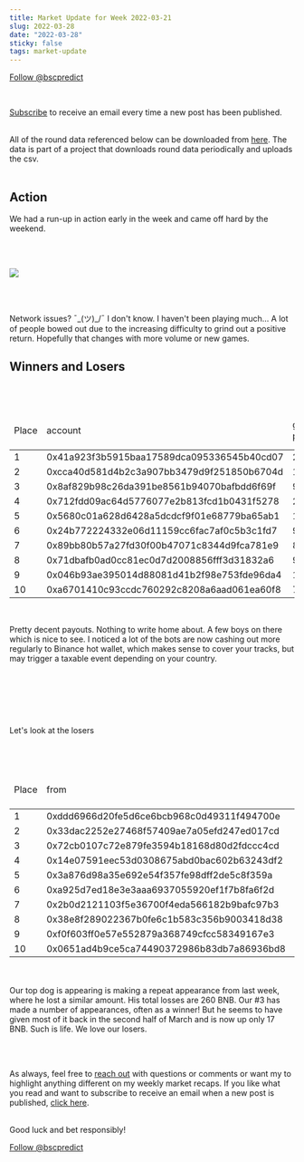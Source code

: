 ```yaml
---
title: Market Update for Week 2022-03-21
slug: 2022-03-28
date: "2022-03-28"
sticky: false
tags: market-update
---
```

<a href="https://twitter.com/bscpredict?ref_src=twsrc%5Etfw" class="twitter-follow-button" data-show-count="false">Follow @bscpredict</a><script async src="https://platform.twitter.com/widgets.js" charset="utf-8"></script>

<br/>

<a class="underline" href="https://forms.zohopublic.com/contact631/form/BSCPredictMailingList/formperma/FfjprXQKPkAZNTCcpdNfWQfMlHQvkuBkPvEldZqsUWs">Subscribe</a> to receive an email every time a new post has been published.

<br/>
All of the round data referenced below can be downloaded from <a class="underline" href="https://github.com/bsc-predict/bsc-predict-updater/tree/master/data/v2/main">here</a>. The data is part of a project that downloads round data periodically and uploads the csv.
<br/><br/>


<h2 class="text-2xl underline">Action</h2>

We had a run-up in action early in the week and came off hard by the weekend. 

<br/><br/>

<img src="https://i.imgur.com/P8r2V0f.png">

<br/><br/>

Network issues? ¯\_(ツ)_/¯ I don't know. I haven't been playing much... A lot of people bowed out due to the increasing difficulty to grind out a positive return. Hopefully that changes with more volume or new games.


<div class="divider"></div>
<h2 class="text-2xl underline">Winners and Losers</h2>

<br/><br/>

<table class="table w-screen">
  <thead>
    <tr><td>Place</td><td>account</td><td>games played</td><td>won</td><td>won USD</td><td>Winnings Even Money</td><td>Average bet size</td></tr>
  </thead>

  <tbody>
<tr><td>1</td><td>0x41a923f3b5915baa17589dca095336545b40cd07</td><td>220</td><td>48.67</td><td> 18,494.0</td><td>14.46</td><td>2.35</td></tr>
<tr><td>2</td><td>0xcca40d581d4b2c3a907bb3479d9f251850b6704d</td><td>1169</td><td>41.24</td><td>15,670.0</td><td>30.81</td><td>0.45</td></tr>
<tr><td>3</td><td>0x8af829b98c26da391be8561b94070bafbdd6f69f</td><td>930</td><td>41.2</td><td>  15,656.0</td><td>21.13</td><td>0.4</td></tr>
<tr><td>4</td><td>0x712fdd09ac64d5776077e2b813fcd1b0431f5278</td><td>214</td><td>40.05</td><td> 15,218.0</td><td>6.78</td><td>2.77</td></tr>
<tr><td>5</td><td>0x5680c01a628d6428a5dcdcf9f01e68779ba65ab1</td><td>197</td><td>39.48</td><td> 15,004.0</td><td>16.37</td><td>1.32</td></tr>
<tr><td>6</td><td>0x24b772224332e06d11159cc6fac7af0c5b3c1fd7</td><td>900</td><td>38.15</td><td> 14,497.0</td><td>27.09</td><td>0.39</td></tr>
<tr><td>7</td><td>0x89bb80b57a27fd30f00b47071c8344d9fca781e9</td><td>88</td><td>34.7</td><td>   13,186.0</td><td>6.56</td><td>4.52</td></tr>
<tr><td>8</td><td>0x71dbafb0ad0cc81ec0d7d2008856fff3d31832a6</td><td>923</td><td>30.84</td><td> 11,720.0</td><td>22.41</td><td>0.3</td></tr>
<tr><td>9</td><td>0x046b93ae395014d88081d41b2f98e753fde96da4</td><td>137</td><td>29.58</td><td> 11,241.0</td><td>3.04</td><td>2.99</td></tr>
<tr><td>10</td><td>0xa6701410c93ccdc760292c8208a6aad061ea60f8</td><td>701</td><td>26.03</td><td>9,890.0</td><td>26.91</td><td>0.41</td></tr>

  </tbody>
</table>

<br/>

Pretty decent payouts. Nothing to write home about. A few boys on there which is nice to see. I noticed a lot of the bots are now cashing out more regularly to Binance hot wallet, which makes sense to cover your tracks, but may trigger a taxable event depending on your country.

<br/><br/>

<br/><br/>

Let's look at the losers

<br/><br/>

<table class="table w-screen">
  <thead>
    <tr><td>Place</td><td>from</td><td>games played</td><td>won</td><td>won USD</td><td>Winnings Even Money</td><td>Average bet size</td></tr>
  </thead>
    <tbody>

<tr><td>1</td><td>0xddd6966d20fe5d6ce6bcb968c0d49311f494700e</td><td>362</td><td>-91.75</td><td>-34,864.0</td><td>-37.23</td><td>1.81</td></tr>
<tr><td>2</td><td>0x33dac2252e27468f57409ae7a05efd247ed017cd</td><td>340</td><td>-76.81</td><td>-29,187.0</td><td>-22.02</td><td>1.72</td></tr>
<tr><td>3</td><td>0x72cb0107c72e879fe3594b18168d80d2fdccc4cd</td><td>276</td><td>-75.2</td><td>-28,576.0</td><td>-24.31</td><td>2.95</td></tr>
<tr><td>4</td><td>0x14e07591eec53d0308675abd0bac602b63243df2</td><td>508</td><td>-71.48</td><td>-27,162.0</td><td>-47.55</td><td>0.95</td></tr>
<tr><td>5</td><td>0x3a876d98a35e692e54f357fe98dff2de5c8f359a</td><td>31</td><td>-66.72</td><td>-25,354.0</td><td>-3.1</td><td>11.14</td></tr>
<tr><td>6</td><td>0xa925d7ed18e3e3aaa6937055920ef1f7b8fa6f2d</td><td>92</td><td>-56.67</td><td>-21,534.0</td><td>-23.59</td><td>2.25</td></tr>
<tr><td>7</td><td>0x2b0d2121103f5e36700f4eda566182b9bafc97b3</td><td>295</td><td>-50.58</td><td>-19,222.0</td><td>-17.0</td><td>1.89</td></tr>
<tr><td>8</td><td>0x38e8f289022367b0fe6c1b583c356b9003418d38</td><td>168</td><td>-44.35</td><td>-16,853.0</td><td>-4.96</td><td>1.49</td></tr>
<tr><td>9</td><td>0xf0f603ff0e57e552879a368749cfcc58349167e3</td><td>29</td><td>-39.24</td><td>-14,911.0</td><td>-10.58</td><td>3.54</td></tr>
<tr><td>10</td><td>0x0651ad4b9ce5ca74490372986b83db7a86936bd8</td><td>111</td><td>-39.07</td><td>-14,845.0</td><td>-13.83</td><td>2.0</td></tr>

  </tbody>
</table>


<br/><br/>
Our top dog is appearing is making a repeat appearance from last week, where he lost a similar amount. His total losses are 260 BNB. Our #3 has made a number of appearances, often as a winner!  But he seems to have given most of it back in the second half of March and is now up only 17 BNB. Such is life. We love our losers.

<br/><br/>


As always, feel free to <a class="underline" href="mailto:contact@bscpredict.com">reach out</a> with questions or comments or want my to highlight anything different on my weekly market recaps. If you like what you read and want to subscribe to receive an email when a new post is published, <a class="underline" href="https://forms.zoho.com/contact631/form/BSCPredictMailingList">click here</a>.
<br/><br/>

Good luck and bet responsibly!
<div class="divider"></div>

<a href="https://twitter.com/bscpredict?ref_src=twsrc%5Etfw" class="twitter-follow-button" data-show-count="false">Follow @bscpredict</a><script async src="https://platform.twitter.com/widgets.js" charset="utf-8"></script>
